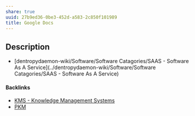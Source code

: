 ```yaml
---
share: true
uuid: 27b9ed36-0be3-452d-a583-2c850f101989
title: Google Docs
---
```

## Description

* [dentropydaemon-wiki/Software/Software Catagories/SAAS - Software As A Service](../dentropydaemon-wiki/Software/Software Catagories/SAAS - Software As A Service)

#### Backlinks

* [KMS - Knowledge Management Systems](/6aef6fe9-4c4e-4f3a-850c-e163e2303f81)
* [PKM](/10e57c0e-9c54-41fb-82d0-f36f3165c4ac)
